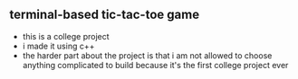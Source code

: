 ## terminal-based tic-tac-toe game

- this is a college project 
- i made it using c++
- the harder part about the project is that i am not allowed to choose anything
complicated to build because it's the first college project ever
